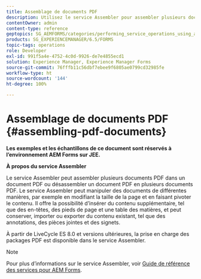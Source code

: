 ```yaml
---
title: Assemblage de documents PDF
description: Utilisez le service Assembler pour assembler plusieurs documents PDF dans un document PDF ou désassembler un document PDF en plusieurs documents PDF.
contentOwner: admin
content-type: reference
geptopics: SG_AEMFORMS/categories/performing_service_operations_using_apis
products: SG_EXPERIENCEMANAGER/6.5/FORMS
topic-tags: operations
role: Developer
exl-id: 991f5a4e-4752-4c0d-9926-de7e4855ecd1
solution: Experience Manager, Experience Manager Forms
source-git-commit: 76fffb11c56dbf7ebee9f6805ae0799cd32985fe
workflow-type: ht
source-wordcount: '144'
ht-degree: 100%

---
```


# Assemblage de documents PDF {#assembling-pdf-documents}

**Les exemples et les échantillons de ce document sont réservés à l’environnement AEM Forms sur JEE.**

**À propos du service Assembler**

Le service Assembler peut assembler plusieurs documents PDF dans un document PDF ou désassembler un document PDF en plusieurs documents PDF. Le service Assembler peut manipuler des documents de différentes manières, par exemple en modifiant la taille de la page et en faisant pivoter le contenu. Il offre la possibilité d’insérer du contenu supplémentaire, tel que des en-têtes, des pieds de page et une table des matières, et peut conserver, importer ou exporter du contenu existant, tel que des annotations, des pièces jointes et des signets.

À partir de LiveCycle ES 8.0 et versions ultérieures, la prise en charge des packages PDF est disponible dans le service Assembler.

>[!NOTE]
>
>Pour plus d’informations sur le service Assembler, voir [Guide de référence des services pour AEM Forms](https://help.adobe.com/fr_FR/livecycle/11.0/Services/index.html).

